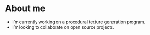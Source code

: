 # About me

- I’m currently working on a procedural texture generation program.
- I’m looking to collaborate on open source projects.

